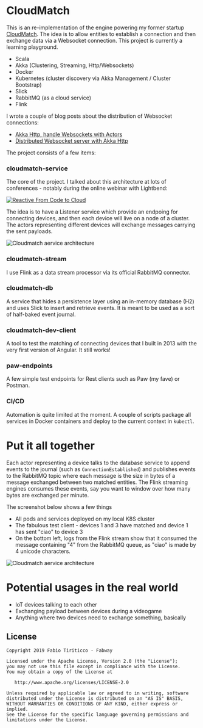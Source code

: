 # CloudMatch

This is an re-implementation of the engine powering my former startup [CloudMatch](http://cloudmatch.github.io/).
The idea is to allow entities to establish a connection and then exchange data via a Websocket connection. This project is currently a learning playground.

* Scala
* Akka (Clustering, Streaming, Http/Websockets)
* Docker
* Kubernetes (cluster discovery via Akka Management / Cluster Bootstrap)
* Slick
* RabbitMQ (as a cloud service)
* Flink

I wrote a couple of blog posts about the distribution of Websocket connections:

* [Akka Http, handle Websockets with Actors](http://ticofab.io/akka-http-websocket-example/)
* [Distributed Websocket server with Akka Http](http://ticofab.io/distributed-websocket-server-with-akka-http/)

The project consists of a few items:

### cloudmatch-service

The core of the project. I talked about this architecture at lots of conferences - notably during the online webinar with Lightbend:

[![Reactive From Code to Cloud](https://img.youtube.com/vi/FyneQrH-0Rc/0.jpg)](https://youtu.be/FyneQrH-0Rc?t=1901)

The idea is to have a Listener service which provide an endpoing for connecting devices, and then each device will live on a node of a cluster. The actors representing different devices will exchange messages carrying the sent payloads.

![Cloudmatch aervice architecture](https://raw.githubusercontent.com/ticofab/cloudmatch/master/images/cloudmatch-service-architecture.png)

### cloudmatch-stream

I use Flink as a data stream processor via its official RabbitMQ connector.

### cloudmatch-db

A service that hides a persistence layer using an in-memory database (H2) and uses Slick to insert and retrieve events. It is meant to be used as a sort of half-baked event journal.

### cloudmatch-dev-client

A tool to test the matching of connecting devices that I built in 2013 with the very first version of Angular. It still works!

### paw-endpoints

A few simple test endpoints for Rest clients such as Paw (my fave) or Postman.

### CI/CD

Automation is quite limited at the moment. A couple of scripts package all services in Docker containers and deploy to the current context in `kubectl`.

# Put it all together

Each actor representing a device talks to the database service to append events to the journal (such as `ConnectionEstablished`) and publishes events to the RabbitMQ topic where each message is the size in bytes of a message exchanged between two matched entities.
The Flink streaming engines consumes these events, say you want to window over how many bytes are exchanged per minute. 

The screenshot below shows a few things

* All pods and services deployed on my local K8S cluster
* The fabulous test client - devices 1 and 3 have matched and device 1 has sent "ciao" to device 3
* On the bottom left, logs from the Flink stream show that it consumed the message containing "4" from the RabbitMQ queue, as "ciao" is made by 4 unicode characters.

![Cloudmatch aervice architecture](https://raw.githubusercontent.com/ticofab/cloudmatch/master/images/working-screenshot.png)

# Potential usages in the real world

* IoT devices talking to each other
* Exchanging payload between devices during a videogame
* Anything where two devices need to exchange something, basically

## License

    Copyright 2019 Fabio Tiriticco - Fabway

    Licensed under the Apache License, Version 2.0 (the "License");
    you may not use this file except in compliance with the License.
    You may obtain a copy of the License at

       http://www.apache.org/licenses/LICENSE-2.0

    Unless required by applicable law or agreed to in writing, software
    distributed under the License is distributed on an "AS IS" BASIS,
    WITHOUT WARRANTIES OR CONDITIONS OF ANY KIND, either express or implied.
    See the License for the specific language governing permissions and
    limitations under the License.
